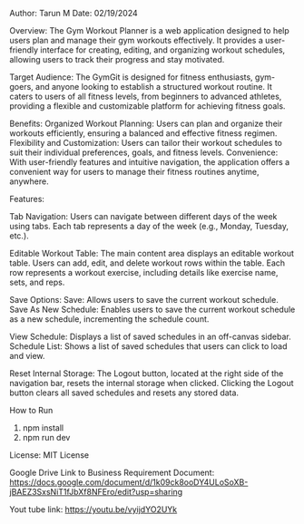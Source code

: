 Author: Tarun M
Date: 02/19/2024

Overview:
The Gym Workout Planner is a web application designed to help users plan and manage their gym workouts effectively. It provides a user-friendly interface for creating, editing, and organizing workout schedules, allowing users to track their progress and stay motivated.

Target Audience:
The GymGit is designed for fitness enthusiasts, gym-goers, and anyone looking to establish a structured workout routine. It caters to users of all fitness levels, from beginners to advanced athletes, providing a flexible and customizable platform for achieving fitness goals.

Benefits:
  Organized Workout Planning: Users can plan and organize their workouts efficiently, ensuring a balanced and effective fitness regimen.
  Flexibility and Customization: Users can tailor their workout schedules to suit their individual preferences, goals, and fitness levels.
  Convenience: With user-friendly features and intuitive navigation, the application offers a convenient way for users to manage their fitness routines anytime, anywhere.

Features:

  Tab Navigation:
  Users can navigate between different days of the week using tabs.
  Each tab represents a day of the week (e.g., Monday, Tuesday, etc.).
  
  Editable Workout Table:
  The main content area displays an editable workout table.
  Users can add, edit, and delete workout rows within the table.
  Each row represents a workout exercise, including details like exercise name, sets, and reps.
  
  Save Options:
  Save: Allows users to save the current workout schedule.
  Save As New Schedule: Enables users to save the current workout schedule as a new schedule, incrementing the schedule count.
  
  View Schedule: Displays a list of saved schedules in an off-canvas sidebar.
  Schedule List: Shows a list of saved schedules that users can click to load and view.
  
  Reset Internal Storage:
  The Logout button, located at the right side of the navigation bar, resets the internal storage when clicked.
  Clicking the Logout button clears all saved schedules and resets any stored data.

How to Run
1) npm install
2) npm run dev

License:
MIT License


Google Drive Link to Business Requirement Document: https://docs.google.com/document/d/1k09ck8ooDY4ULoSoXB-jBAEZ3SxsNiT1fJbXf8NFEro/edit?usp=sharing

Yout tube link: https://youtu.be/vyijdYO2UYk

